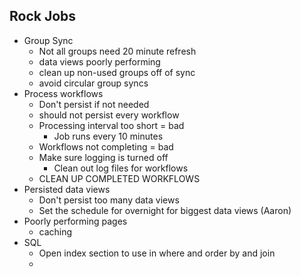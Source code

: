 ## Rock Jobs
- Group Sync
	- Not all groups need 20 minute refresh
	- data views poorly performing
	- clean up non-used groups off of sync
	- avoid circular group syncs
- Process workflows
	- Don't persist if not needed
	- should not persist every workflow
	- Processing interval too short = bad
		- Job runs every 10 minutes
	- Workflows not completing = bad
	- Make sure logging is turned off
		- Clean out log files for workflows
	- CLEAN UP COMPLETED WORKFLOWS
- Persisted data views
	- Don't persist too many data views
	- Set the schedule for overnight for biggest data views (Aaron)
- Poorly performing pages
	- caching
- SQL
	- Open index section to use in where and order by and join
	- 